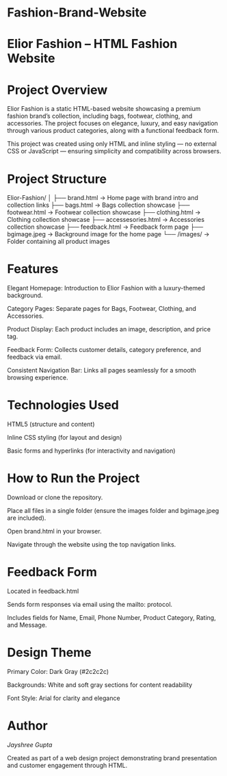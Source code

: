 # Fashion-Brand-Website
# Elior Fashion – HTML Fashion Website
#  Project Overview

Elior Fashion is a static HTML-based website showcasing a premium fashion brand’s collection, including bags, footwear, clothing, and accessories. The project focuses on elegance, luxury, and easy navigation through various product categories, along with a functional feedback form.

This project was created using only HTML and inline styling — no external CSS or JavaScript — ensuring simplicity and compatibility across browsers.

# Project Structure
Elior-Fashion/
│
├── brand.html          → Home page with brand intro and collection links
├── bags.html           → Bags collection showcase
├── footwear.html       → Footwear collection showcase
├── clothing.html       → Clothing collection showcase
├── accessesories.html  → Accessories collection showcase
├── feedback.html       → Feedback form page
├── bgimage.jpeg        → Background image for the home page
└── /images/            → Folder containing all product images

# Features

Elegant Homepage: Introduction to Elior Fashion with a luxury-themed background.

Category Pages: Separate pages for Bags, Footwear, Clothing, and Accessories.

Product Display: Each product includes an image, description, and price tag.

Feedback Form: Collects customer details, category preference, and feedback via email.

Consistent Navigation Bar: Links all pages seamlessly for a smooth browsing experience.

# Technologies Used

HTML5 (structure and content)

Inline CSS styling (for layout and design)

Basic forms and hyperlinks (for interactivity and navigation)

# How to Run the Project

Download or clone the repository.

Place all files in a single folder (ensure the images folder and bgimage.jpeg are included).

Open brand.html in your browser.

Navigate through the website using the top navigation links.

# Feedback Form

Located in feedback.html

Sends form responses via email using the mailto: protocol.

Includes fields for Name, Email, Phone Number, Product Category, Rating, and Message.

# Design Theme

Primary Color: Dark Gray (#2c2c2c)


Backgrounds: White and soft gray sections for content readability

Font Style: Arial for clarity and elegance

# Author

_Jayshree Gupta_

Created as part of a web design project demonstrating brand presentation and customer engagement through HTML.

